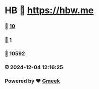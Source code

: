 # HB :link: https://hbw.me 
### :page_facing_up: [10](https://hbw.me/tag.html) 
### :speech_balloon: 1 
### :hibiscus: 10592 
### :alarm_clock: 2024-12-04 12:16:25 
### Powered by :heart: [Gmeek](https://github.com/Meekdai/Gmeek)
